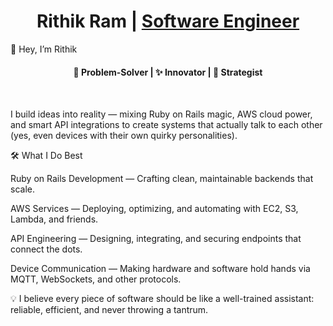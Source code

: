 <h1 align=center>Rithik Ram | <a href="https://adityatelange.github.io/hugo-PaperMod/" rel="nofollow">Software Engineer</a></h1>

👋 Hey, I’m Rithik
<h4 align=center>🧠 Problem-Solver | ✨ Innovator | 🎯 Strategist</h4>
<br>


I build ideas into reality — mixing Ruby on Rails magic, AWS cloud power, and smart API integrations to create systems that actually talk to each other (yes, even devices with their own quirky personalities).

🛠 What I Do Best

Ruby on Rails Development — Crafting clean, maintainable backends that scale.

AWS Services — Deploying, optimizing, and automating with EC2, S3, Lambda, and friends.

API Engineering — Designing, integrating, and securing endpoints that connect the dots.

Device Communication — Making hardware and software hold hands via MQTT, WebSockets, and other protocols.

💡 I believe every piece of software should be like a well-trained assistant: reliable, efficient, and never throwing a tantrum.
